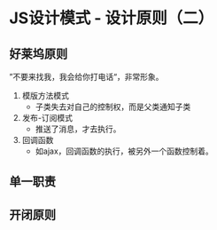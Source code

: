# JS设计模式 - 设计原则（二）

## 好莱坞原则

”不要来找我，我会给你打电话“，非常形象。

1. 模版方法模式
    * 子类失去对自己的控制权，而是父类通知子类
1. 发布-订阅模式
    * 推送了消息，才去执行。
2. 回调函数
    * 如ajax，回调函数的执行，被另外一个函数控制着。

## 单一职责

## 开闭原则